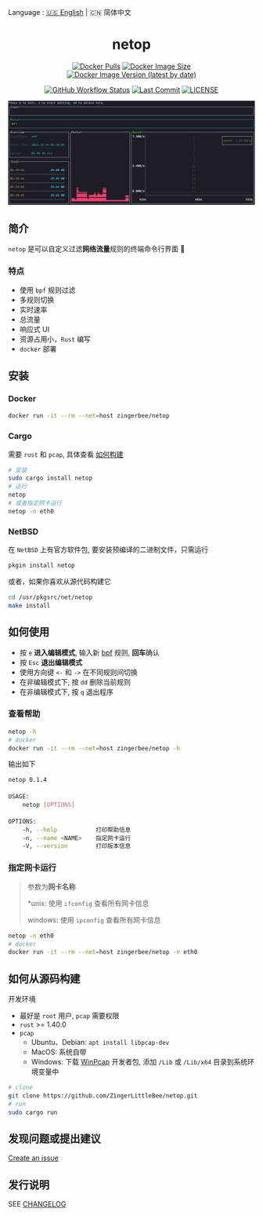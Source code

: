 Language : [🇺🇸 English](./README.md) | 🇨🇳 简体中文

<h1 align="center">netop</h1>
<div align="center">

[![Docker Pulls](https://img.shields.io/docker/pulls/zingerbee/netop?style=flat-square)](https://hub.docker.com/r/zingerbee/netop)
[![Docker Image Size](https://img.shields.io/docker/image-size/zingerbee/netop?style=flat-square)](https://hub.docker.com/r/zingerbee/netop/tags)
[![Docker Image Version (latest by date)](https://img.shields.io/docker/v/zingerbee/netop?style=flat-square)](https://hub.docker.com/r/zingerbee/netop/tags)

</div>

<div align="center">

[![GitHub Workflow Status](https://img.shields.io/github/actions/workflow/status/ZingerLittleBee/netop/publish.yml?style=flat-square)](https://github.com/ZingerLittleBee/netop/actions)
[![Last Commit](https://img.shields.io/github/last-commit/ZingerLittleBee/netop?style=flat-square)](https://github.com/ZingerLittleBee/netop/commits/main)
[![LICENSE](https://img.shields.io/crates/l/netop?style=flat-square)](./LICENSE)

</div>

<div align="center">
<img src="./snapshot/dashboard.gif">
</div>

## 简介
`netop` 是可以自定义过滤**网络流量**规则的终端命令行界面 🎯

### 特点
- 使用 `bpf` 规则过滤
- 多规则切换
- 实时速率
- 总流量
- 响应式 UI
- 资源占用小，`Rust` 编写
- `docker` 部署

## 安装

### Docker
```bash
docker run -it --rm --net=host zingerbee/netop
```

### Cargo
需要 `rust` 和 `pcap`, 具体查看 [如何构建](#如何从源码构建)
```bash
# 安装
sudo cargo install netop
# 运行
netop
# 或者指定网卡运行
netop -n eth0
```

### NetBSD
在 `NetBSD` 上有官方软件包, 要安装预编译的二进制文件，只需运行
```bash
pkgin install netop
```

或者，如果你喜欢从源代码构建它
```bash
cd /usr/pkgsrc/net/netop
make install
```

## 如何使用

- 按 `e` **进入编辑模式**, 输入新 [bpf](https://biot.com/capstats/bpf.html) 规则, **回车**确认
- 按 `Esc` **退出编辑模式**
- 使用方向键 `<-` 和 `->` 在不同规则间切换
- 在非编辑模式下, 按 `dd` 删除当前规则
- 在非编辑模式下, 按 `q` 退出程序

### 查看帮助
```bash
netop -h
# docker
docker run -it --rm --net=host zingerbee/netop -h
```
输出如下
```bash
netop 0.1.4

USAGE:
    netop [OPTIONS]

OPTIONS:
    -h, --help           打印帮助信息
    -n, --name <NAME>    指定网卡运行
    -V, --version        打印版本信息
```

### 指定网卡运行
> 参数为**网卡名称**
>
> *unix: 使用 `ifconfig` 查看所有网卡信息
>
> windows: 使用 `ipconfig` 查看所有网卡信息
```bash
netop -n eth0
# docker
docker run -it --rm --net=host zingerbee/netop -n eth0
```

## 如何从源码构建
开发环境
- 最好是 `root` 用户, `pcap` 需要权限
- `rust` >= 1.40.0
- `pcap`
  - Ubuntu、Debian: `apt install libpcap-dev`
  - MacOS: 系统自带
  - Windows: 下载 [WinPcap](https://www.winpcap.org/install/default.htm) 开发者包, 添加 `/Lib` 或 `/Lib/x64` 目录到系统环境变量中

```bash
# clone
git clone https://github.com/ZingerLittleBee/netop.git
# run
sudo cargo run
```

## 发现问题或提出建议
[Create an issue](https://github.com/ZingerLittleBee/netop/issues)

## 发行说明
SEE [CHANGELOG](./CHANGELOG.md)
